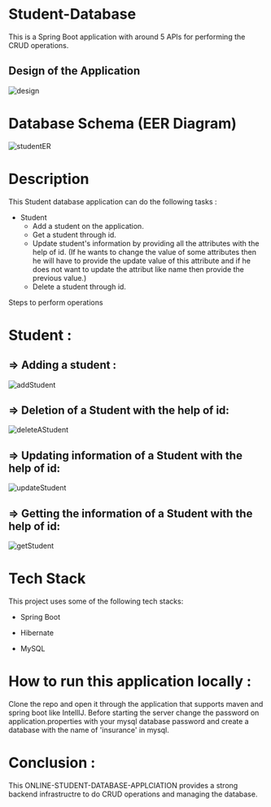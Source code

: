 # Student-Database
This is a Spring Boot application with around 5 APIs for performing the CRUD operations.

## Design of the Application
![design](https://user-images.githubusercontent.com/116934640/236814961-2dd93865-2665-429c-8376-caec858ac37d.PNG)

# Database Schema (EER Diagram)
![studentER](https://user-images.githubusercontent.com/116934640/236814998-608cdb07-46ba-47d4-b6b0-7c09ee957441.PNG)


# Description
This Student database application can do the following tasks :

* Student
   - Add a student on the application.
   - Get a student through id.
   - Update student's information by providing all the attributes with the help of id. (If he wants to change the value of some attributes then he will have to provide the update
  value of this attribute and if he does not want to update the attribut like name then provide the previous value.)
   - Delete a student through id.

Steps to perform operations
# Student :
## => Adding a student :
![addStudent](https://user-images.githubusercontent.com/116934640/236815026-886d3b4d-5ec8-4532-8a92-b2bed2962bce.PNG)


## => Deletion of a Student with the help of id:
![deleteAStudent](https://user-images.githubusercontent.com/116934640/236815075-5dde0d19-f637-4807-b795-a6ceb5945cd9.PNG)


## => Updating information of a Student with the help of id:
![updateStudent](https://user-images.githubusercontent.com/116934640/236815099-85feea7e-4566-4f5a-98c3-f2ffad1c8778.PNG)


## => Getting the information of a Student with the help of id:
![getStudent](https://user-images.githubusercontent.com/116934640/236816103-5994b033-2512-41fb-88ec-61e7f34ff66d.PNG)



# Tech Stack
This project uses some of the following tech stacks:

- Spring Boot
* Hibernate
+ MySQL

# How to run this application locally :
Clone the repo and open it through the application that supports maven and spring boot like IntellIJ. Before starting the server change the password on
application.properties with your mysql database password and create a database with the name of 'insurance' in mysql. 

# Conclusion :
This ONLINE-STUDENT-DATABASE-APPLCIATION provides a strong backend infrastructre to do CRUD operations and managing the database.
